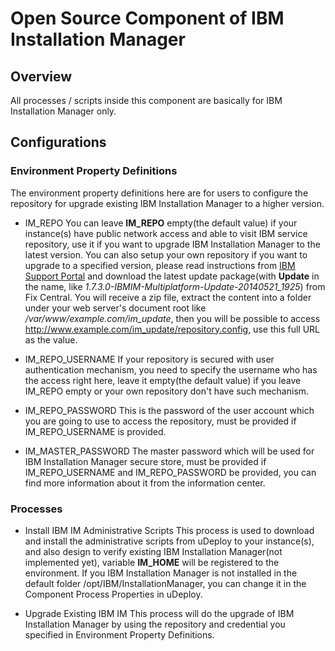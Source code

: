 # Open Source Component of IBM Installation Manager

## Overview
All processes / scripts inside this component are basically for IBM Installation Manager only.

## Configurations

### Environment Property Definitions
The environment property definitions here are for users to configure the repository for upgrade existing IBM Installation Manager to a higher version.

* IM_REPO
You can leave **IM_REPO** empty(the default value) if your instance(s) have public network access and able to visit IBM service repository, use it if you want to upgrade IBM Installation Manager to the latest version.
You can also setup your own repository if you want to upgrade to a specified version, please read instructions from [IBM Support Portal](http://www-01.ibm.com/support/docview.wss?uid=swg24037254) and download the latest update package(with **Update** in the name, like *1.7.3.0-IBMIM-Multiplatform-Update-20140521_1925*) from Fix Central.
You will receive a zip file, extract the content into a folder under your web server's document root like */var/www/example.com/im_update*, then you will be possible to access http://www.example.com/im_update/repository.config, use this full URL as the value.

* IM_REPO_USERNAME
If your repository is secured with user authentication mechanism, you need to specify the username who has the access right here, leave it empty(the default value) if you leave IM_REPO empty or your own repository don't have such mechanism.

* IM_REPO_PASSWORD
This is the password of the user account which you are going to use to access the repository, must be provided if IM_REPO_USERNAME is provided.

* IM_MASTER_PASSWORD
The master password which will be used for IBM Installation Manager secure store, must be provided if IM_REPO_USERNAME and IM_REPO_PASSWORD be provided, you can find more information about it from the information center.


### Processes

* Install IBM IM Administrative Scripts
This process is used to download and install the administrative scripts from uDeploy to your instance(s), and also design to verify existing IBM Installation Manager(not implemented yet), variable **IM_HOME** will be registered to the environment.
If you IBM Installation Manager is not installed in the default folder /opt/IBM/InstallationManager, you can change it in the Component Process Properties in uDeploy.

* Upgrade Existing IBM IM
This process will do the upgrade of IBM Installation Manager by using the repository and credential you specified in Environment Property Definitions.

